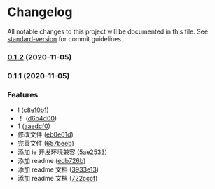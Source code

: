 # Changelog

All notable changes to this project will be documented in this file. See [standard-version](https://github.com/conventional-changelog/standard-version) for commit guidelines.

### [0.1.2](https://gitee.com/lelewj/react-base/compare/v0.1.1...v0.1.2) (2020-11-05)

### 0.1.1 (2020-11-05)

### Features

- ! ([c8e10b1](https://gitee.com/lelewj/react-base/commit/c8e10b173d5729b24f5a71bd3c5042499227cf8f))
- ！ ([d6b4d00](https://gitee.com/lelewj/react-base/commit/d6b4d00781a1b82444ace6e0e2676ee8f57700cd))
- 1 ([aaedcf0](https://gitee.com/lelewj/react-base/commit/aaedcf02c1ae79c3dc2f2cb089baff93172df91c))
- 修改文件 ([eb0e61d](https://gitee.com/lelewj/react-base/commit/eb0e61d03179cb9de2a22e338aa13b93cbc12094))
- 完善文件 ([657beeb](https://gitee.com/lelewj/react-base/commit/657beeb2a4dc65d1acdfd811a547701bc9e5f67c))
- 添加 ie 开发环境兼容 ([5ae2533](https://gitee.com/lelewj/react-base/commit/5ae25335a49ea9d66ee925be2896222289fb2dc3))
- 添加 readme ([edb726b](https://gitee.com/lelewj/react-base/commit/edb726bb4b5d458a014e7ab6f993862e1c3f55ae))
- 添加 readme 文档 ([3933e13](https://gitee.com/lelewj/react-base/commit/3933e13f794fa11903d6d0542fda61689aedf60f))
- 添加 readme 文档 ([722cccf](https://gitee.com/lelewj/react-base/commit/722cccf2eba119b7db512bdcd4423772091febd0))
